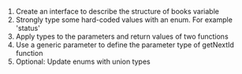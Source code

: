 1. Create an interface to describe the structure of books variable
2. Strongly type some hard-coded values with an enum. For example 'status'
3. Apply types to the parameters and return values of two functions
4. Use a generic parameter to define the parameter type of getNextId function
5. Optional: Update enums with union types